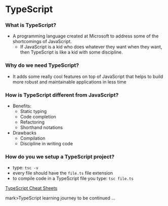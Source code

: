 # TypeScript

### What is TypeScript?

- A programming language created at Microsoft to address some of the shortcomings of JavaScript.
    - If JavaScript is a kid who does whatever they want when they want, then TypeScript is like a kid with some discipline. 

### Why do we need TypeScript?

- It adds some really cool features on top of JavaScript that helps to build more robust and maintainable applications in less time

### How is TypeScript different from JavaScript?

- Benefits:
    - Static typing
    - Code completion
    - Refactoring
    - Shorthand notations
- Drawbacks
    - Compilation
    - Discipline in writing code
 
 ### How do you we setup a TypeScript project?

 - type: `tsc -v`
 - every file should have the `file.ts` file extension
 - to compile code in a TypeScript file you type: `tsc file.ts`

 [TypeScript Cheat Sheets](https://www.typescriptlang.org/cheatsheets)

mark>TypeScript learning journey to be continued ...</mark>